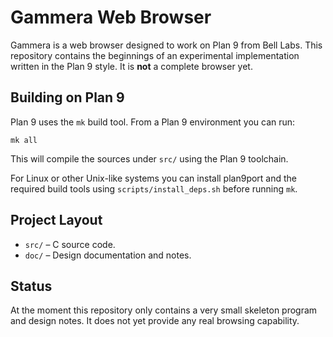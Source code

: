 # Gammera Web Browser

Gammera is a web browser designed to work on Plan 9 from Bell Labs. This
repository contains the beginnings of an experimental implementation
written in the Plan 9 style. It is **not** a complete browser yet.

## Building on Plan 9

Plan 9 uses the `mk` build tool. From a Plan 9 environment you can run:

```
mk all
```

This will compile the sources under `src/` using the Plan 9 toolchain.

For Linux or other Unix-like systems you can install plan9port and the
required build tools using `scripts/install_deps.sh` before running `mk`.

## Project Layout

- `src/` – C source code.
- `doc/` – Design documentation and notes.

## Status

At the moment this repository only contains a very small skeleton program
and design notes. It does not yet provide any real browsing capability.
